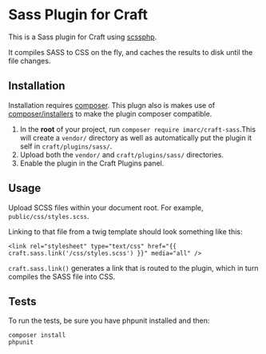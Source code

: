 Sass Plugin for Craft
=====================

This is a Sass plugin for Craft using [scssphp](http://leafo.net/scssphp/).

It compiles SASS to CSS on the fly, and caches the results to disk until the file changes.


Installation
------------

Installation requires [composer](https://getcomposer.org/). This plugn also is makes use of [composer/installers](https://github.com/composer/installers) to make the plugin composer compatible.

1. In the **root** of your project, run `composer require imarc/craft-sass`.This will create a `vendor/` directory as well as automatically put the plugin it self in `craft/plugins/sass/`.
2. Upload both the `vendor/` and `craft/plugins/sass/` directories.
3. Enable the plugin in the Craft Plugins panel.


Usage
-----

Upload SCSS files within your document root. For example, `public/css/styles.scss`.

Linking to that file from a twig template should look something like this:

```
<link rel="stylesheet" type="text/css" href="{{ craft.sass.link('/css/styles.scss') }}" media="all" />
```

`craft.sass.link()` generates a link that is routed to the plugin, which in turn compiles the SASS file into CSS.

Tests
-----

To run the tests, be sure you have phpunit installed and then:

```
composer install
phpunit
```
